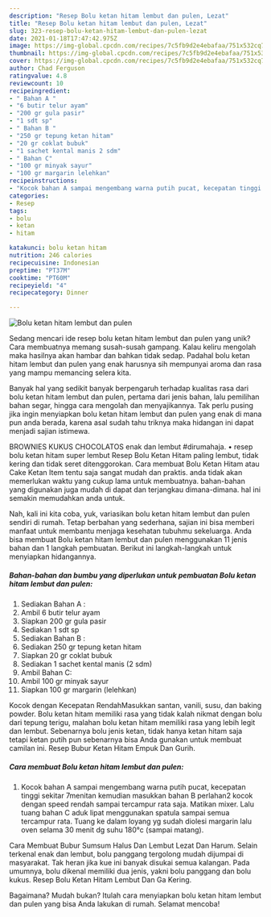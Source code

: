 ```yaml
---
description: "Resep Bolu ketan hitam lembut dan pulen, Lezat"
title: "Resep Bolu ketan hitam lembut dan pulen, Lezat"
slug: 323-resep-bolu-ketan-hitam-lembut-dan-pulen-lezat
date: 2021-01-18T17:47:42.975Z
image: https://img-global.cpcdn.com/recipes/7c5fb9d2e4ebafaa/751x532cq70/bolu-ketan-hitam-lembut-dan-pulen-foto-resep-utama.jpg
thumbnail: https://img-global.cpcdn.com/recipes/7c5fb9d2e4ebafaa/751x532cq70/bolu-ketan-hitam-lembut-dan-pulen-foto-resep-utama.jpg
cover: https://img-global.cpcdn.com/recipes/7c5fb9d2e4ebafaa/751x532cq70/bolu-ketan-hitam-lembut-dan-pulen-foto-resep-utama.jpg
author: Chad Ferguson
ratingvalue: 4.8
reviewcount: 10
recipeingredient:
- " Bahan A "
- "6 butir telur ayam"
- "200 gr gula pasir"
- "1 sdt sp"
- " Bahan B "
- "250 gr tepung ketan hitam"
- "20 gr coklat bubuk"
- "1 sachet kental manis 2 sdm"
- " Bahan C"
- "100 gr minyak sayur"
- "100 gr margarin lelehkan"
recipeinstructions:
- "Kocok bahan A sampai mengembang warna putih pucat, kecepatan tinggi sekitar 7menitan kemudian masukkan bahan B perlahan2 kocok dengan speed rendah sampai tercampur rata saja. Matikan mixer. Lalu tuang bahan C aduk lipat menggunakan spatula sampai semua tercampur rata. Tuang ke dalam loyang yg sudah diolesi margarin lalu oven selama 30 menit dg suhu 180°c (sampai matang)."
categories:
- Resep
tags:
- bolu
- ketan
- hitam

katakunci: bolu ketan hitam 
nutrition: 246 calories
recipecuisine: Indonesian
preptime: "PT37M"
cooktime: "PT60M"
recipeyield: "4"
recipecategory: Dinner

---
```



![Bolu ketan hitam lembut dan pulen](https://img-global.cpcdn.com/recipes/7c5fb9d2e4ebafaa/751x532cq70/bolu-ketan-hitam-lembut-dan-pulen-foto-resep-utama.jpg)

Sedang mencari ide resep bolu ketan hitam lembut dan pulen yang unik? Cara membuatnya memang susah-susah gampang. Kalau keliru mengolah maka hasilnya akan hambar dan bahkan tidak sedap. Padahal bolu ketan hitam lembut dan pulen yang enak harusnya sih mempunyai aroma dan rasa yang mampu memancing selera kita.

Banyak hal yang sedikit banyak berpengaruh terhadap kualitas rasa dari bolu ketan hitam lembut dan pulen, pertama dari jenis bahan, lalu pemilihan bahan segar, hingga cara mengolah dan menyajikannya. Tak perlu pusing jika ingin menyiapkan bolu ketan hitam lembut dan pulen yang enak di mana pun anda berada, karena asal sudah tahu triknya maka hidangan ini dapat menjadi sajian istimewa.

BROWNIES KUKUS CHOCOLATOS enak dan lembut #dirumahaja. • resep bolu ketan hitam super lembut Resep Bolu Ketan Hitam paling lembut, tidak kering dan tidak seret ditenggorokan. Cara membuat Bolu Ketan Hitam atau Cake Ketan Item tentu saja sangat mudah dan praktis. anda tidak akan memerlukan waktu yang cukup lama untuk membuatnya. bahan-bahan yang digunakan juga mudah di dapat dan terjangkau dimana-dimana. hal ini semakin memudahkan anda untuk.


Nah, kali ini kita coba, yuk, variasikan bolu ketan hitam lembut dan pulen sendiri di rumah. Tetap berbahan yang sederhana, sajian ini bisa memberi manfaat untuk membantu menjaga kesehatan tubuhmu sekeluarga. Anda bisa membuat Bolu ketan hitam lembut dan pulen menggunakan 11 jenis bahan dan 1 langkah pembuatan. Berikut ini langkah-langkah untuk menyiapkan hidangannya.

<!--inarticleads1-->

##### Bahan-bahan dan bumbu yang diperlukan untuk pembuatan Bolu ketan hitam lembut dan pulen:

1. Sediakan  Bahan A :
1. Ambil 6 butir telur ayam
1. Siapkan 200 gr gula pasir
1. Sediakan 1 sdt sp
1. Sediakan  Bahan B :
1. Sediakan 250 gr tepung ketan hitam
1. Siapkan 20 gr coklat bubuk
1. Sediakan 1 sachet kental manis (2 sdm)
1. Ambil  Bahan C:
1. Ambil 100 gr minyak sayur
1. Siapkan 100 gr margarin (lelehkan)


Kocok dengan Kecepatan RendahMasukkan santan, vanili, susu, dan baking powder. Bolu ketan hitam memiliki rasa yang tidak kalah nikmat dengan bolu dari tepung terigu, malahan bolu ketan hitam memiliki rasa yang lebih legit dan lembut. Sebenarnya bolu jenis ketan, tidak hanya ketan hitam saja tetapi ketan putih pun sebenarnya bisa Anda gunakan untuk membuat camilan ini. Resep Bubur Ketan Hitam Empuk Dan Gurih. 

<!--inarticleads2-->

##### Cara membuat Bolu ketan hitam lembut dan pulen:

1. Kocok bahan A sampai mengembang warna putih pucat, kecepatan tinggi sekitar 7menitan kemudian masukkan bahan B perlahan2 kocok dengan speed rendah sampai tercampur rata saja. Matikan mixer. Lalu tuang bahan C aduk lipat menggunakan spatula sampai semua tercampur rata. Tuang ke dalam loyang yg sudah diolesi margarin lalu oven selama 30 menit dg suhu 180°c (sampai matang).


Cara Membuat Bubur Sumsum Halus Dan Lembut Lezat Dan Harum. Selain terkenal enak dan lembut, bolu panggang tergolong mudah dijumpai di masyarakat. Tak heran jika kue ini banyak disukai semua kalangan. Pada umumnya, bolu dikenal memiliki dua jenis, yakni bolu panggang dan bolu kukus. Resep Bolu Ketan Hitam Lembut Dan Ga Kering. 

Bagaimana? Mudah bukan? Itulah cara menyiapkan bolu ketan hitam lembut dan pulen yang bisa Anda lakukan di rumah. Selamat mencoba!
